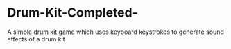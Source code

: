# Drum-Kit-Completed-
A simple drum kit game which uses keyboard keystrokes to generate sound effects of a drum kit
